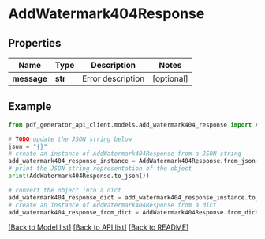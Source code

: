 # AddWatermark404Response


## Properties

Name | Type | Description | Notes
------------ | ------------- | ------------- | -------------
**message** | **str** | Error description | [optional] 

## Example

```python
from pdf_generator_api_client.models.add_watermark404_response import AddWatermark404Response

# TODO update the JSON string below
json = "{}"
# create an instance of AddWatermark404Response from a JSON string
add_watermark404_response_instance = AddWatermark404Response.from_json(json)
# print the JSON string representation of the object
print(AddWatermark404Response.to_json())

# convert the object into a dict
add_watermark404_response_dict = add_watermark404_response_instance.to_dict()
# create an instance of AddWatermark404Response from a dict
add_watermark404_response_from_dict = AddWatermark404Response.from_dict(add_watermark404_response_dict)
```
[[Back to Model list]](../README.md#documentation-for-models) [[Back to API list]](../README.md#documentation-for-api-endpoints) [[Back to README]](../README.md)


